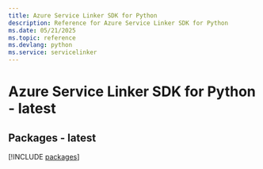 ```yaml
---
title: Azure Service Linker SDK for Python
description: Reference for Azure Service Linker SDK for Python
ms.date: 05/21/2025
ms.topic: reference
ms.devlang: python
ms.service: servicelinker
---
```

# Azure Service Linker SDK for Python - latest
## Packages - latest
[!INCLUDE [packages](service-linker-index.md)]